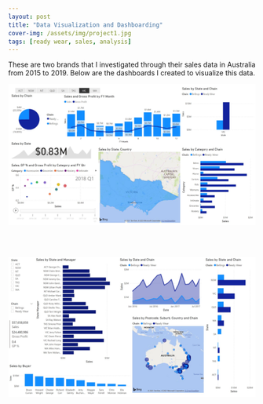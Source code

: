 ```yaml
---
layout: post
title: "Data Visualization and Dashboarding"
cover-img: /assets/img/project1.jpg
tags: [ready wear, sales, analysis]
---
```



<p align='justify'>
These are two brands that I investigated through their sales data in Australia from 2015 to 2019. Below are the dashboards I created to visualize this data.
</p>

<p align="center">
  <img src="/assets/portfolio/ready_wear&belling_sales_pbi.jpg" width="1000">
</p>

<br><br>

<p align="center">
  <img src="/assets/portfolio/ready_wear&belling_sales_pbi_02.jpg" width="1000">
</p>


